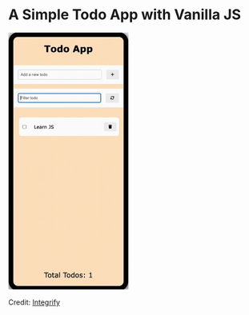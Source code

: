 # A Simple Todo App with Vanilla JS

<img src="demo.gif" width="240" alt="demo">

Credit: [Integrify](https://www.integrify.io)
